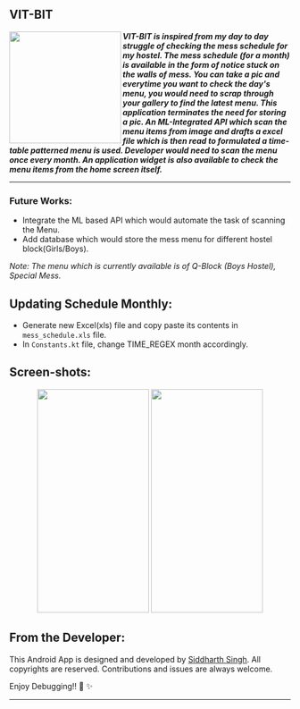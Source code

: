 ## VIT-BIT
<img align="left" width="200" height="200" src="https://user-images.githubusercontent.com/72121163/183304420-28d06dc4-4102-4677-bb61-26af38307c84.svg">

***VIT-BIT is inspired from my day to day struggle of checking the mess schedule for my hostel. The mess schedule (for a month) is available in the form of notice stuck on the walls of mess. You can take a pic and everytime you want to check the day's menu, you would need to scrap through your gallery to find the latest menu. This application terminates the need for storing a pic. An ML-Integrated API which scan the menu items from image and drafts a excel file which is then read to formulated a time-table patterned menu is used. Developer would need to scan the menu once every month. An application widget is also available to check the menu items from the home screen itself.***

---

### Future Works:

- Integrate the ML based API which would automate the task of scanning the Menu.
- Add database which would store the mess menu for different hostel block(Girls/Boys).

*Note: The menu which is currently available is of Q-Block (Boys Hostel), Special Mess.*

## Updating Schedule Monthly:
- Generate new Excel(xls) file and copy paste its contents in ``mess_schedule.xls`` file.
- In ``Constants.kt`` file, change TIME_REGEX month accordingly.

## Screen-shots:
<p align="center">
  <img width="200" height="400" src="https://user-images.githubusercontent.com/72121163/183256531-450bd699-0bab-4ccf-a1fc-fb2a5c5fee68.jpeg">
  <img width="200" height="400" src="https://user-images.githubusercontent.com/72121163/183256539-c044d0bc-893f-4a35-8741-78002302380f.jpeg">  
</p>


## From the Developer:

This Android App is designed and developed by <a href="https://siddydevelops.github.io/">Siddharth Singh<a/>. All copyrights are reserved. Contributions and issues are always welcome.
  
Enjoy Debugging!! 🚀 ✨
  
---
